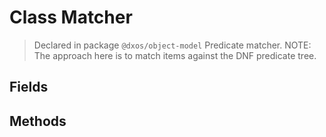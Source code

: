 # Class Matcher
> Declared in package `@dxos/object-model`
Predicate matcher.
NOTE: The approach here is to match items against the DNF predicate tree.

## Fields

## Methods
